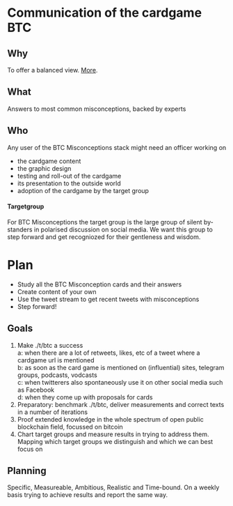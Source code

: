 # Communication of the cardgame BTC

## Why
To offer a balanced view. [More](https://blockchainbird.com/t/btc/about).

## What
Answers to most common misconceptions, backed by experts

## Who
Any user of the BTC Misconceptions stack might need an officer working on 
- the cardgame content
- the graphic design
- testing and roll-out of the cardgame
- its presentation to the outside world
- adoption of the cardgame by the target group

#### Targetgroup
For BTC Misconceptions the target group is the large group of silent by-standers in polarised discussion on social media. We want this group to step forward and get recogniozed for their gentleness and wisdom.

# Plan
- Study all the BTC Misconception cards and their answers
- Create content of your own
- Use the tweet stream to get recent tweets with misconceptions
- Step forward!


## Goals 
1. Make ./t/btc a success\
    a: when there are a lot of retweets, likes, etc of a tweet where a cardgame url is mentioned\
    b: as soon as the card game is mentioned on (influential) sites, telegram groups, podcasts, vodcasts\
    c: when twitterers also spontaneously use it on other social media such as Facebook\
    d: when they come up with proposals for cards
2. Preparatory: benchmark ./t/btc, deliver measurements and correct texts in a number of iterations
3. Proof extended knowledge in the whole spectrum of open public blockchain field, focussed on bitcoin
4. Chart target groups and measure results in trying to address them. Mapping which target groups we distinguish and which we can best focus on

## Planning
Specific, Measureable, Ambitious, Realistic and Time-bound. On a weekly basis trying to achieve results and report the same way.